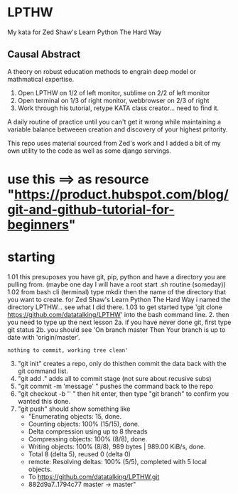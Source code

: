 # LPTHW
My kata for Zed Shaw's Learn Python The Hard Way

## Causal Abstract
A theory on robust education methods to engrain deep model or mathmatical expertise.
1. Open LPTHW on 1/2 of left monitor, sublime on 2/2 of left monitor
2. Open terminal on 1/3 of right monitor, webbrowser on 2/3 of right
3. Work through his tutorial, retype KATA class creator... need to find it.

A daily routine of practice until you can't get it wrong while maintaining a variable balance betweeen creation and discovery of your highest pritority.

This repo uses material sourced from Zed's work and I added a bit of my own utility to the code as well as some django servings.

# use this ==> as resource "https://product.hubspot.com/blog/git-and-github-tutorial-for-beginners"

# starting
1.01 this presuposes you have git, pip, python and have a directory you are pulling from. (maybe one day I will have a root start .sh routine (someday))
1.02 from bash cli (terminal) type mkdir then the name of the directory that you want to create. for Zed Shaw's Learn Python The Hard Way i named the directory LPTHW... see what I did there.
1.03 to get started type 'git clone https://github.com/datatalking/LPTHW' into the bash command line.
2. then you need to type up the next lesson
  2a. if you have never done git, first type git status
  2b. you should see  'On branch master
    Then Your branch is up to date with 'origin/master'.

    nothing to commit, working tree clean'
3. "git init" creates a repo, only do thisthen commit the data back with the git command list.
4. "git add ." adds all to commit stage (not sure about recusive subs)
5. "git commit -m 'message' " pushes the command back to the repo
6. "git checkout -b '<branch name>' " then hit enter, then type "git branch" to confirm you wanted this done.
7. "git push" should show something like
    * "Enumerating objects: 15, done.
    * Counting objects: 100% (15/15), done.
    * Delta compression using up to 8 threads
    * Compressing objects: 100% (8/8), done.
    * Writing objects: 100% (8/8), 989 bytes | 989.00 KiB/s, done.
    * Total 8 (delta 5), reused 0 (delta 0)
    * remote: Resolving deltas: 100% (5/5), completed with 5 local objects.
    * To https://github.com/datatalking/LPTHW.git
    * 882d9a7..1794c77  master -> master"


